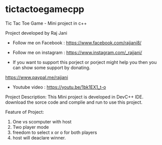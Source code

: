 # tictactoegamecpp
Tic Tac Toe Game - Mini project in c++

Project developed by Raj Jani
* Follow me on Facebook : https://www.facebook.com/rajjani8/

* Follow me on instagram : https://www.instagram.com/_rajjani/

* If you want to support this porject or porject might help you then you can show some support by donating.

https://www.paypal.me/rajjani

* Youtube video : https://youtu.be/1bk1EX1_t-o 

Project Description:
This Mini project is developed in DevC++ IDE. 
download the sorce code and complie and run to use this project.

Feature of Project:
1. One vs scomputer with host 
2. Two player mode
3. freedom to select x or o for both players
4. host will deaclare winner.
